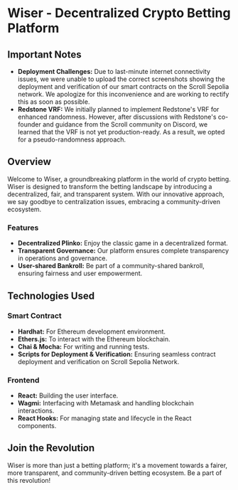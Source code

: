 # Wiser - Decentralized Crypto Betting Platform

## Important Notes

- **Deployment Challenges:** Due to last-minute internet connectivity issues, we were unable to upload the correct screenshots showing the deployment and verification of our smart contracts on the Scroll Sepolia network. We apologize for this inconvenience and are working to rectify this as soon as possible.
- **Redstone VRF:** We initially planned to implement Redstone's VRF for enhanced randomness. However, after discussions with Redstone's co-founder and guidance from the Scroll community on Discord, we learned that the VRF is not yet production-ready. As a result, we opted for a pseudo-randomness approach.

## Overview

Welcome to Wiser, a groundbreaking platform in the world of crypto betting. Wiser is designed to transform the betting landscape by introducing a decentralized, fair, and transparent system. With our innovative approach, we say goodbye to centralization issues, embracing a community-driven ecosystem.

### Features
- **Decentralized Plinko:** Enjoy the classic game in a decentralized format.
- **Transparent Governance:** Our platform ensures complete transparency in operations and governance.
- **User-shared Bankroll:** Be part of a community-shared bankroll, ensuring fairness and user empowerment.

## Technologies Used

### Smart Contract
- **Hardhat:** For Ethereum development environment.
- **Ethers.js:** To interact with the Ethereum blockchain.
- **Chai & Mocha:** For writing and running tests.
- **Scripts for Deployment & Verification:** Ensuring seamless contract deployment and verification on Scroll Sepolia Network.

### Frontend
- **React:** Building the user interface.
- **Wagmi:** Interfacing with Metamask and handling blockchain interactions.
- **React Hooks:** For managing state and lifecycle in the React components.

## Join the Revolution

Wiser is more than just a betting platform; it's a movement towards a fairer, more transparent, and community-driven betting ecosystem. Be a part of this revolution!

